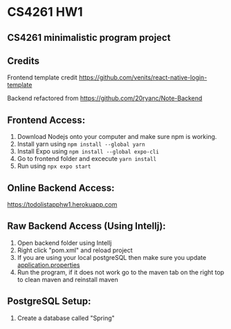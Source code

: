# CS4261 HW1
## CS4261 minimalistic program project

## Credits
Frontend template credit https://github.com/venits/react-native-login-template

Backend refactored from https://github.com/20ryanc/Note-Backend

## Frontend Access:
1. Download Nodejs onto your computer and make sure npm is working. 
2. Install yarn using ```npm install --global yarn```
3. Install Expo using ```npm install --global expo-cli```
4. Go to frontend folder and excecute ```yarn install```
5. Run using ```npx expo start```

## Online Backend Access:
https://todolistapphw1.herokuapp.com

## Raw Backend Access (Using Intellj):
1. Open backend folder using Intellj
2. Right click "pom.xml" and reload project
3. If you are using your local postgreSQL then make sure you update [application.properties](Backend/src/main/resources/application.properties)
3. Run the program, if it does not work go to the maven tab on the right top to clean maven and reinstall maven

## PostgreSQL Setup:
1. Create a database called "Spring"
